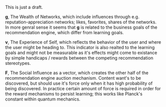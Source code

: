 This is just a draft.

**g**, The Wealth of Networks, which include influences through e.g. reputation-appreciation networks; likes, favorites, shares of the networks. In more genral sense it seems that **g** is related to the business goals of the recommendation engine, which differ from learning goals.

**v**, The Experience of Self, which reflects the behavior of the user and where the user might be heading to. This indicator is also realted to the learning goals and might not be measurable as it's effects might come to existance by simple handicaps / rewards between the competing recommendation stereotypes.

**F**, The Social Influence as a vector, which creates the other half of the recommendation engine auction mechanism. Content want's to be discovered, but should use it's force only when it has high probability of being discovered. In practice certain amount of force is required in order for the reward mechanisms to persist learning; this works like Planck's constant within quantum mechanics.
